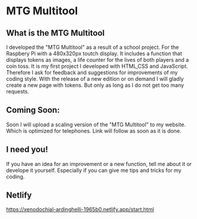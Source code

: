 # MTG Multitool
## What is the MTG Multitool
I developed the "MTG Multitool" as a result of a school project. For the Raspbery Pi with a 480x320px toutch display.
It includes a function that displays tokens as images, a life counter for the lives of both players and a coin toss. 
It is my first project I developed with HTML,CSS and JavaScript. Therefore I ask for feedback and suggestions for improvements of my coding style.
With the release of a new edition or on demand I will gladly create a new page with tokens. But only as long as I do not get too many requests.
## Coming Soon:
Soon I will upload a scaling version of the "MTG Multitool" to my website. Which is optimized for telephones. Link will follow as soon as it is done.
## I need you!
If you have an idea for an improvement or a new function, tell me about it or develope it yourself. Especially if you can give me tips and tricks for my coding.
## Netlify
https://xenodochial-ardinghelli-1965b0.netlify.app/start.html

